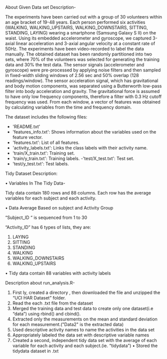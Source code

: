 About Given Data set Description-

The experiments have been carried out with a group of 30 volunteers within an age bracket of 19-48 years. Each person performed six activities (WALKING, WALKING_UPSTAIRS, WALKING_DOWNSTAIRS, SITTING, STANDING, LAYING) wearing a smartphone (Samsung Galaxy S II) on the waist. Using its embedded accelerometer and gyroscope, we captured 3-axial linear acceleration and 3-axial angular velocity at a constant rate of 50Hz. The experiments have been video-recorded to label the data manually. The obtained dataset has been randomly partitioned into two sets, where 70% of the volunteers was selected for generating the training data and 30% the test data. 
The sensor signals (accelerometer and gyroscope) were pre-processed by applying noise filters and then sampled in fixed-width sliding windows of 2.56 sec and 50% overlap (128 readings/window). The sensor acceleration signal, which has gravitational and body motion components, was separated using a Butterworth low-pass filter into body acceleration and gravity. The gravitational force is assumed to have only low frequency components, therefore a filter with 0.3 Hz cutoff frequency was used. From each window, a vector of features was obtained by calculating variables from the time and frequency domain.


The dataset includes the following files:

- 'README.txt'
- 'features_info.txt': Shows information about the variables used on the feature vector.
- 'features.txt': List of all features.
- 'activity_labels.txt': Links the class labels with their activity name.
- 'train/X_train.txt': Training set.
- 'train/y_train.txt': Training labels.
-'test/X_test.txt': Test set.
- 'test/y_test.txt': Test labels.


Tidy Dataset Description:

•	Variables In The Tidy Data-

Tidy data contain 180 rows and 88 columns. Each row has the average variables for each subject and each activity.


•	Data Average Based on subject and Activity Group

“Subject_ID “  is sequenced from 1 to 30 

“Activity_ID”  has 6 types of lists, they are:

1.	LAYING
2.	SITTING
3.	STANDING
4.	WALKING
5.	WALKING_DOWNSTAIRS
6.	WALKING_UPSTAIRS

•	Tidy data contain 88 variables with activity labels


Description about run_analysis.R-


1.  First ly, created a directory , then downloaded the file and unzipped the “UCI HAR Dataset” folder.
2.	Read the each .txt  file from the dataset
3.	Merged the training data and test data to create only one dataset(i.e “data”) using rbind() and cbind().
4.	Extracted only the measurements on the mean and standard deviation for each measurement.("Data2" is the extracted data)
5.	Used descriptive activity names to name the activities in the data set
6.	Appropriately labeled  the data set with descriptive variable names
7.	Created  a second, independent tidy data set with the average of each variable for each activity and each subject.(ie. “tidydata”)
•	Stored the tidydata dataset in .txt 
